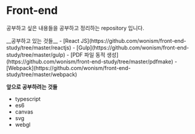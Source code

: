 # Front-end
<p>공부하고 싶은 내용들을 공부하고 정리하는 repository 입니다.</p>
__공부하고 있는 것들__
- [React JS](https://github.com/wonism/front-end-study/tree/master/reactjs)
- [Gulp](https://github.com/wonism/front-end-study/tree/master/gulp)
- [PDF 파일 동적 생성](https://github.com/wonism/front-end-study/tree/master/pdfmake)
- [Webpack](https://github.com/wonism/front-end-study/tree/master/webpack)

__앞으로 공부하려는 것들__
- typescript
- es6
- canvas
- svg
- webgl

